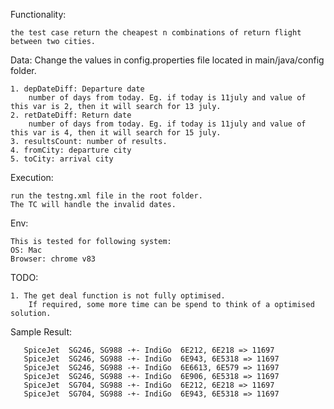 Functionality:

    the test case return the cheapest n combinations of return flight between two cities.
    
Data: Change the values in config.properties file located in main/java/config folder.

    1. depDateDiff: Departure date 
        number of days from today. Eg. if today is 11july and value of this var is 2, then it will search for 13 july.
    2. retDateDiff: Return date
        number of days from today. Eg. if today is 11july and value of this var is 4, then it will search for 15 july.
    3. resultsCount: number of results.
    4. fromCity: departure city
    5. toCity: arrival city
    
    
Execution:

    run the testng.xml file in the root folder.
    The TC will handle the invalid dates.
    
Env:

    This is tested for following system:
    OS: Mac
    Browser: chrome v83
    
TODO:

    1. The get deal function is not fully optimised. 
        If required, some more time can be spend to think of a optimised solution.
        
Sample Result:

       SpiceJet  SG246, SG988 -+- IndiGo  6E212, 6E218 => 11697
       SpiceJet  SG246, SG988 -+- IndiGo  6E943, 6E5318 => 11697
       SpiceJet  SG246, SG988 -+- IndiGo  6E6613, 6E579 => 11697
       SpiceJet  SG246, SG988 -+- IndiGo  6E906, 6E5318 => 11697
       SpiceJet  SG704, SG988 -+- IndiGo  6E212, 6E218 => 11697
       SpiceJet  SG704, SG988 -+- IndiGo  6E943, 6E5318 => 11697   